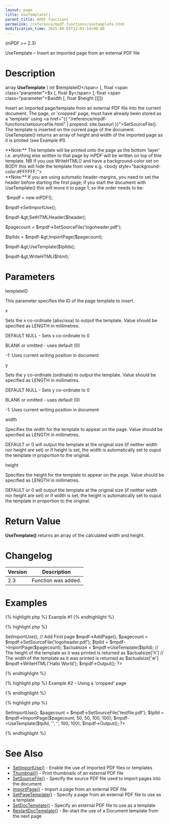 ```yaml
---
layout: page
title: UseTemplate()
parent_title: mPDF functions
permalink: /reference/mpdf-functions/usetemplate.html
modification_time: 2015-08-05T12:01:14+00:00
---
```


(mPDF >= 2.3)

UseTemplate – Insert an imported page from an external PDF file

# Description

array **UseTemplate** ( int <span class="parameter">$templateID</span> [, float <span class="parameter">$x</span> [, float <span class="parameter">$y</span> [, float <span class="parameter">$width</span> [, float <span class="parameter">$height</span> ]]]])

Insert an imported page/template from an external PDF file into the current document. The page, or 'cropped' page, must have already been stored as a 'template' using <a href="{{ "/reference/mpdf-functions/setsourcefile.html" | prepend: site.baseurl }}">SetSourceFile()</a>. The template is inserted on the current page of the document. UseTemplate() returns an array of height and width of the imported page as it is printed (see Example #1).

<div class="alert alert-info" role="alert">**Note:** The template will be printed onto the page as the bottom 'layer' i.e. anything else written to that page by mPDF will be written on top of thie template. NB If you use WriteHTML() and have a background-color set on BODY this will hide the template from view e.g. &lt;body style="background-color:#FFFFFF;"&gt;</div>

<div class="alert alert-info" role="alert">**Note:** If you are using automatic header-margins, you need to set the header before starting the first page; if you start the document with UseTemplate() this will move it to page 1, so the order needs to be:

`$mpdf = new mPDF();

$mpdf-&gt;SetImportUse();

$mpdf-&gt;SetHTMLHeader($header);

$pagecount = $mpdf-&gt;SetSourceFile('logoheader.pdf');

$tplIdx = $mpdf-&gt;ImportPage($pagecount);

$mpdf-&gt;UseTemplate($tplIdx);

$mpdf-&gt;WriteHTML($html);`</div>

# Parameters

<span class="parameter">templateID</span>

This parameter specifies the ID of the page template to insert.

<span class="parameter">x</span>

Sets the <span class="parameter">x</span> co-ordinate (abscissa) to output the template. Value should be specified as <span class="smallblock">LENGTH</span> in millimetres.

<span class="smallblock">DEFAULT</span> <span class="smallblock">NULL</span> - Sets <span class="parameter">x</span> co-ordinate to 0

<span class="smallblock">BLANK</span> or omitted - uses default (0)

-1: Uses current writing position in document

<span class="parameter">y</span>

Sets the <span class="parameter">y</span> co-ordinate (ordinate) to output the template. Value should be specified as <span class="smallblock">LENGTH</span> in millimetres.

<span class="smallblock">DEFAULT</span> <span class="smallblock">NULL</span> - Sets <span class="parameter">y</span> co-ordinate to 0

<span class="smallblock">BLANK</span> or omitted - uses default (0)

-1: Uses current writing position in document

<span class="parameter">width</span>

Specifies the width for the template to appear on the page. Value should be specified as <span class="smallblock">LENGTH</span> in millimetres.

<span class="smallblock">DEFAULT</span> or 0 will output the template at the original size (if neither <span class="parameter">width</span> nor <span class="parameter">height</span> are set) or if <span class="parameter">height</span> is set, the <span class="parameter">width</span> is automatically set to ouput the template in proportion to the original.

<span class="parameter">height</span>

Specifies the height for the template to appear on the page. Value should be specified as <span class="smallblock">LENGTH</span> in millimetres.

<span class="smallblock">DEFAULT</span> or 0 will output the template at the original size (if neither <span class="parameter">width</span> nor <span class="parameter">height</span> are set) or if <span class="parameter">width</span> is set, the <span class="parameter">height</span> is automatically set to ouput the template in proportion to the original.

# Return Value

**UseTemplate()** returns an array of the calculated <span class="parameter">width</span> and <span class="parameter">height</span>.

# Changelog

<table class="table"> <thead>
<tr> <th>Version</th><th>Description</th> </tr>
</thead> <tbody>
<tr>
<td>2.3</td>
<td>Function was added.</td>
</tr>
</tbody> </table>

# Examples

{% highlight php %}
Example #1
{% endhighlight %}

{% highlight php %}
<?php

include("// Require composer autoload
require_once __DIR__ . '/vendor/autoload.php';");

$mpdf = new mPDF();

$mpdf->SetImportUse();

// Add First page

$mpdf->AddPage();

$pagecount = $mpdf->SetSourceFile('logoheader.pdf');

$tplId = $mpdf->ImportPage($pagecount);

$actualsize = $mpdf->UseTemplate($tplId);

// The height of the template as it was printed is returned as $actualsize['h']

// The width of the template as it was printed is returned as $actualsize['w']

$mpdf->WriteHTML('Hallo World');

$mpdf->Output();

?>
{% endhighlight %}

{% highlight php %}
Example #2 - Using a 'cropped' page

{% endhighlight %}

{% highlight php %}
<?php

include("// Require composer autoload
require_once __DIR__ . '/vendor/autoload.php';");

$mpdf = new mPDF();

$mpdf->SetImportUse();

$pagecount = $mpdf->SetSourceFile('testfile.pdf');

$tplId = $mpdf->ImportPage($pagecount, 50, 50, 100, 100);

$mpdf->UseTemplate($tplId, '', '', 100, 100);

$mpdf->Output();

?>
{% endhighlight %}

# See Also

<ul>
<li><a href="{{ "/reference/mpdf-functions/setimportuse.html" | prepend: site.baseurl }}">SetImportUse()</a> - Enable the use of imported PDF files or templates</li>
<li><a href="{{ "/reference/mpdf-functions/thumbnail.html" | prepend: site.baseurl }}">Thumbnail()</a> - Print thumbnails of an external PDF file

</li>
<li><a href="{{ "/reference/mpdf-functions/setsourcefile.html" | prepend: site.baseurl }}">SetSourceFile()</a> - Specify the source PDF file used to import pages into the document

</li>
<li><a href="{{ "/reference/mpdf-functions/importpage.html" | prepend: site.baseurl }}">ImportPage()</a> - Import a page from an external PDF file

</li>
<li><a href="{{ "/reference/mpdf-functions/setpagetemplate.html" | prepend: site.baseurl }}">SetPageTemplate()</a> - Specify a page from an external PDF file to use as a template

</li>
<li><a href="{{ "/reference/mpdf-functions/setdoctemplate.html" | prepend: site.baseurl }}">SetDocTemplate()</a> - Specify an external PDF file to use as a template</li>
<li><a href="{{ "/reference/mpdf-functions/restartdoctemplate.html" | prepend: site.baseurl }}">RestartDocTemplate()</a> - Re-start the use of a Document template from the next page</li>
</ul>

